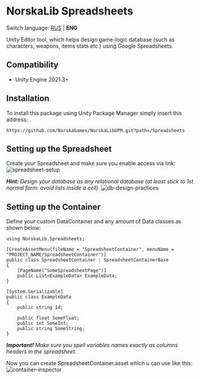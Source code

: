 # NorskaLib Spreadsheets
Switch language: [RUS](https://github.com/NorskaGames/NorskaLibUPM/blob/master/Spreadsheets/README.ru.md) | **ENG**

Unity Editor tool, which helps design game-logic database (such as characters, weapons, items stats etc.) using Google Spreadsheets.

## Compatibility
- Unity Engine 2021.3+

## Installation
To install this package using Unity Package Manager simply insert this address:
```
https://github.com/NorskaGames/NorskaLibUPM.git?path=/Spreadsheets
```
## Setting up the Spreadsheet

Create your Spreadsheet and make sure you enable access via link:
![spreadsheet-setup](https://drive.google.com/uc?id=12Zo-_fQFYK8n9ljWMkfWtwbYhUUCP7ks)

_**Hint:** Design your database as any relational database (at least stick to 1st normal form: avoid lists inside a cell)._
![db-design-practices](https://drive.google.com/uc?id=1cGzRClYvEsvtzYkAlZp_nDVymvRPsjS1)

## Setting up the Container

Define your custom DataContainer and any amount of Data classes as shown below:
```
using NorskaLib.Spreadsheets;

[CreateAssetMenu(fileName = "SpreadsheetContainer", menuName = "PROJECT_NAME/SpreadsheetContainer")]
public class SpreadsheetContainer : SpreadsheetContainerBase
{
    [PageName("SomeSpreadsheetPage")]
    public List<ExampleData> ExampleData;
}

[System.Serializable]
public class ExampleData
{
    public string Id;

    public float SomeFloat;
    public int SomeInt;
    public string SomeString;
}
```
_**Important!** Make sure you spell variables names exactly as columns headers in the spreadsheet._

Now you can create SpreadsheetContainer.asset which u can use like this:
![container-inspector](https://drive.google.com/uc?id=16Rg4NIyj5c8-Qjq5phW0konDMRMKNN21)
